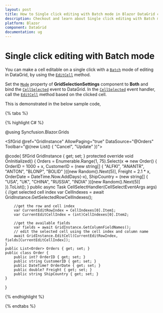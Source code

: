 ```yaml
---
layout: post
title: How to Single click editing with Batch mode in Blazor DataGrid component - Syncfusion
description: Checkout and learn about Single click editing with Batch mode in Blazor DataGrid component of Syncfusion, and more details
platform: Blazor
component: DataGrid
documentation: ug
---
```


# Single click editing with Batch mode

You can make a cell editable on a single click with a [`Batch`](https://blazor.syncfusion.com/blazor/documentation/datagrid/editing/#batch) mode of editing in DataGrid, by using the [`EditCell`](https://help.syncfusion.com/cr/blazor/Syncfusion.Blazor.Grids.SfGrid-1.html#Syncfusion_Blazor_Grids_SfGrid_1_EditCell_System_Double_System_String_) method.

Set the [`Mode`](https://help.syncfusion.com/cr/blazor/Syncfusion.Blazor.Grids.GridSelectionSettings.html#Syncfusion_Blazor_Grids_GridSelectionSettings_Mode) property of **GridSelectionSettings** component to **Both** and bind the [`CellSelected`](https://help.syncfusion.com/cr/blazor/Syncfusion.Blazor.Grids.GridEvents-1.html#Syncfusion_Blazor_Grids_GridEvents_1_CellSelected) event to DataGrid. In the [`CellSelected`](https://help.syncfusion.com/cr/blazor/Syncfusion.Blazor.Grids.GridEvents-1.html#Syncfusion_Blazor_Grids_GridEvents_1_CellSelected) event handler, call the [`EditCell`](https://help.syncfusion.com/cr/blazor/Syncfusion.Blazor.Grids.SfGrid-1.html#Syncfusion_Blazor_Grids_SfGrid_1_EditCell_System_Double_System_String_) method based on the clicked cell.

This is demonstrated in the below sample code,

{% tabs %}

{% highlight C# %}

@using Syncfusion.Blazor.Grids

<SfGrid @ref="GridInstance" AllowPaging="true" DataSource="@Orders" Toolbar="@(new List<string>() { "Cancel", "Update" })">
    <GridSelectionSettings Mode="Syncfusion.Blazor.Grids.SelectionMode.Both"></GridSelectionSettings>
    <GridEditSettings AllowEditing="true" Mode="EditMode.Batch"></GridEditSettings>
    <GridEvents CellSelected="CellSelectHandler" TValue="Order"></GridEvents>
    <GridColumns>
        <GridColumn Field=@nameof(Order.OrderID) HeaderText="Order ID" IsPrimaryKey="true"  TextAlign="TextAlign.Right" Width="120"></GridColumn>
        <GridColumn Field=@nameof(Order.CustomerID) HeaderText="Customer Name" Width="120"></GridColumn>
        <GridColumn Field=@nameof(Order.OrderDate) HeaderText=" Order Date" EditType="EditType.DatePickerEdit" Format="d" TextAlign="TextAlign.Right" Width="130" Type="ColumnType.Date"></GridColumn>
        <GridColumn Field=@nameof(Order.Freight) HeaderText="Freight" Format="C2" TextAlign="TextAlign.Right" EditType="EditType.NumericEdit" Width="120"></GridColumn>
        <GridColumn Field=@nameof(Order.ShipCountry) HeaderText="Ship Country" EditType="EditType.DropDownEdit" Width="150"></GridColumn>
    </GridColumns>
</SfGrid>

@code{
    SfGrid<Order> GridInstance { get; set; }
    protected override void OnInitialized()
    {
        Orders = Enumerable.Range(1, 75).Select(x => new Order()
        {
            OrderID = 1000 + x,
            CustomerID = (new string[] { "ALFKI", "ANANTR", "ANTON", "BLONP", "BOLID" })[new Random().Next(5)],
            Freight = 2.1 * x,
            OrderDate = DateTime.Now.AddDays(-x),
            ShipCountry = (new string[] { "USA", "UK", "CHINA", "RUSSIA", "INDIA" })[new Random().Next(5)]
        }).ToList();
    }
    public async Task CellSelectHandler(CellSelectEventArgs<Order> args)
    {
        //get selected cell index
        var CellIndexes = await GridInstance.GetSelectedRowCellIndexes();

        //get the row and cell index
        var CurrentEditRowIndex = CellIndexes[0].Item1;
        var CurrentEditCellIndex = (int)CellIndexes[0].Item2;

        //get the available fields
        var fields = await GridInstance.GetColumnFieldNames();
        // edit the selected cell using the cell index and column name
        await GridInstance.EditCell(CurrentEditRowIndex, fields[CurrentEditCellIndex]);
    }
    public List<Order> Orders { get; set; }
    public class Order {
        public int? OrderID { get; set; }
        public string CustomerID { get; set; }
        public DateTime? OrderDate { get; set; }
        public double? Freight { get; set; }
        public string ShipCountry { get; set; }
    }
}

{% endhighlight %}

{% endtabs  %}
